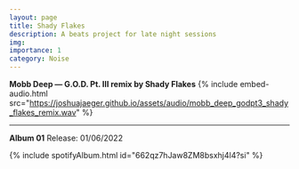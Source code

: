 ```yaml
---
layout: page
title: Shady Flakes
description: A beats project for late night sessions
img:
importance: 1
category: Noise
---
```


**Mobb Deep — G.O.D. Pt. III remix by Shady Flakes**
{% include embed-audio.html src="https://joshuajaeger.github.io/assets/audio/mobb_deep_godpt3_shady_flakes_remix.wav" %}



***
**Album 01**
Release: 01/06/2022

{% include spotifyAlbum.html id="662qz7hJaw8ZM8bsxhj4l4?si" %}

